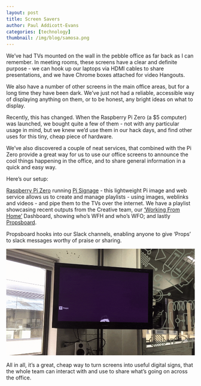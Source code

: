 ```yaml
---
layout: post
title: Screen Savers
author: Paul Addicott-Evans
categories: [technology]
thumbnail: /img/blog/samosa.png
---
```

We’ve had TVs mounted on the wall in the pebble office as far back as I can remember. In meeting rooms, these screens have a clear and definite purpose - we can hook up our laptops via HDMI cables to share presentations, and we have Chrome boxes attached for video Hangouts.

We also have a number of other screens in the main office areas, but for a long time they have been dark. We’ve just not had a reliable, accessible way of displaying anything on them, or to be honest, any bright ideas on what to display.

Recently, this has changed. When the Raspberry Pi Zero (a $5 computer) was launched, we bought quite a few of them - not with any particular usage in mind, but we knew we’d use them in our hack days, and find other uses for this tiny, cheap piece of hardware.

We’ve also discovered a couple of neat services, that combined with the Pi Zero provide a great way for us to use our office screens to announce the cool things happening in the office, and to share general information in a quick and easy way.

Here’s our setup:

[Raspberry Pi Zero](https://www.raspberrypi.org/products/pi-zero/) running [Pi Signage](http://pisignage.com) - this lightweight Pi image and web service allows us to create and manage playlists - using images, weblinks and videos - and pipe them to the TVs over the internet. We have a playlist showcasing recent outputs from the Creative team, our [‘Working From Home’](http://pebblecode.com/blog/november-wfh-slack/) Dashboard, showing who’s WFH and who’s WFO; and lastly [Propsboard](http://propsboard.com).

Propsboard hooks into our Slack channels, enabling anyone to give ‘Props’ to slack messages worthy of praise or sharing.

![Screen Saver](/img/posts/2016-05-17-screen-saver/screen.gif)

All in all, it’s a great, cheap way to turn screens into useful digital signs, that the whole team can interact with and use to share what’s going on across the office.
